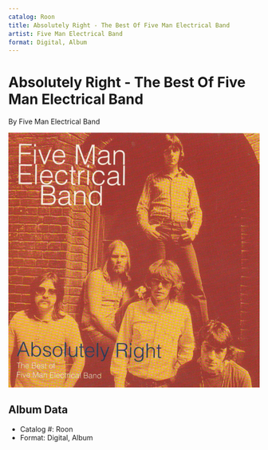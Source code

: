 ```yaml
---
catalog: Roon
title: Absolutely Right - The Best Of Five Man Electrical Band
artist: Five Man Electrical Band
format: Digital, Album
---
```


# Absolutely Right - The Best Of Five Man Electrical Band

By Five Man Electrical Band

![](../../assets/albumcovers/Five_Man_Electrical_Band-Absolutely_Right_-_The_Best_Of_Five_Man_Electrical_Band.png)

## Album Data

- Catalog #: Roon
- Format: Digital, Album

